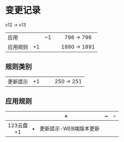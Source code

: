 # 变更记录

v12 -> v13

||||||
|-|:-:|:-:|:-:|:-:|
|应用||~1||796 -> 796|
|应用规则|+1|||1890 -> 1891|

## 规则类别

||||||
|-|:-:|:-:|:-:|:-:|
|更新提示|+1|||250 -> 251|

## 应用规则

||+|~|-|
|:-:|-|-|-|
|123云盘<br>+1|<li>更新提示-WEB端版本更新|||
